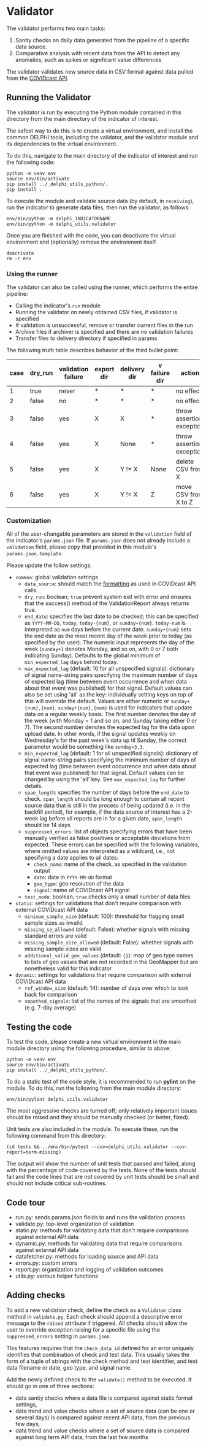 # Validator

The validator performs two main tasks:
1) Sanity checks on daily data generated from the pipeline of a specific data
   source.
2) Comparative analysis with recent data from the API
   to detect any anomalies, such as spikes or significant value differences

The validator validates new source data in CSV format against data pulled from the [COVIDcast API](https://cmu-delphi.github.io/delphi-epidata/api/covidcast.html).


## Running the Validator

The validator is run by executing the Python module contained in this
directory from the main directory of the indicator of interest.

The safest way to do this is to create a virtual environment,
and install the common DELPHI tools, including the validator, and the
validator module and its dependencies to the virtual environment.

To do this, navigate to the main directory of the indicator of interest and run the following code:

```
python -m venv env
source env/bin/activate
pip install ../_delphi_utils_python/.
pip install .
```

To execute the module and validate source data (by default, in `receiving`), run the indicator to generate data files, then run
the validator, as follows:

```
env/bin/python -m delphi_INDICATORNAME
env/bin/python -m delphi_utils.validator
```

Once you are finished with the code, you can deactivate the virtual environment
and (optionally) remove the environment itself.

```
deactivate
rm -r env
```

### Using the runner

The validator can also be called using the runner, which performs the entire pipeline:

* Calling the indicator's `run` module
* Running the validator on newly obtained CSV files, if validator is specified
* If validation is unsuccessful, remove or transfer current files in the run
* Archive files if archiver is specified and there are no validation failures
* Transfer files to delivery directory if specified in params

The following truth table describes behavior of the third bullet point:

| case | dry_run | validation failure | export dir | delivery dir | v failure dir | action |
| - | - | - | - | - | - | - |
| 1 | true | never | * | * | * | no effect |
| 2 | false | no | * | * | * | no effect |
| 3 | false | yes | X | X | * | throw assertion exception |
| 4 | false | yes | X | None | * | throw assertion exception |
| 5 | false | yes | X | Y != X | None | delete CSV from X |
| 6 | false | yes | X | Y != X | Z | move CSV from X to Z |

### Customization

All of the user-changable parameters are stored in the `validation` field of the indicator's `params.json` file. If `params.json` does not already include a `validation` field, please copy that provided in this module's `params.json.template`.

Please update the follow settings:

* `common`: global validation settings
   * `data_source`: should match the [formatting](https://cmu-delphi.github.io/delphi-epidata/api/covidcast_signals.html) as used in COVIDcast API calls
   * `dry_run`: boolean; `true` prevent system exit with error and ensures that the success() method of the ValidationReport always returns true.
   * `end_date`: specifies the last date to be checked; this can be specified as `YYYY-MM-DD`, `today`, `today-{num}`, or `sunday+{num}`.  `today-num` is interpreted as `num` days before the current date. `sunday+{num}` sets the end date as the most recent day of the week prior to today (as specified by the user). The numeric input represents the day of the week (`sunday+1` denotes Monday, and so on, with 0 or 7 both indicating Sunday). Defaults to the global minimum of `min_expected_lag` days behind today.
   * `max_expected_lag` (default: 10 for all unspecified signals): dictionary of signal name-string pairs specifying the maximum number of days of expected lag (time between event occurrence and when data about that event was published) for that signal. Default values can also be set using 'all' as the key: individually setting keys on top of this will override the default. Values are either numeric or `sunday+{num},{num}`. `sunday+{num},{num}` is used for indicators that update data on a regular weekly basis. The first number denotes the day of the week (with Monday = 1 and so on, and Sunday taking either 0 or 7). The second number denotes the expected lag for the data upon upload date. In other words, if the signal updates weekly on Wednesday's for the past week's data up til Sunday, the correct parameter would be something like `sunday+3,3`.
   * `min_expected_lag` (default: 1 for all unspecified signals): dictionary of signal name-string pairs specifying the minimum number of days of expected lag (time between event occurrence and when data about that event was published) for that signal. Default values can be changed by using the 'all' key. See `max_expected_lag` for further details.
   * `span_length`: specifies the number of days before the `end_date` to check. `span_length` should be long enough to contain all recent source data that is still in the process of being updated (i.e. in the backfill period), for example, if the data source of interest has a 2-week lag before all reports are in for a given date, `span_length` should be 14 days
   * `suppressed_errors`: list of objects specifying errors that have been manually verified as false positives or acceptable deviations from expected.  These errors can be specified with the following variables, where omitted values are interpreted as a wildcard, i.e., not specifying a date applies to all dates:
       * `check_name`:  name of the check, as specified in the validation output
       * `date`:  date in `YYYY-MM-DD` format
       * `geo_type`:  geo resolution of the data
       * `signal`:  name of COVIDcast API signal
   * `test_mode`: boolean; `true` checks only a small number of data files
* `static`: settings for validations that don't require comparison with external COVIDcast API data
   * `minimum_sample_size` (default: 100): threshold for flagging small sample sizes as invalid
   * `missing_se_allowed` (default: False): whether signals with missing standard errors are valid
   * `missing_sample_size_allowed` (default: False): whether signals with missing sample sizes are valid
   * `additional_valid_geo_values` (default: `{}`): map of geo type names to lists of geo values that are not recorded in the GeoMapper but are nonetheless valid for this indicator
* `dynamic`: settings for validations that require comparison with external COVIDcast API data
   * `ref_window_size` (default: 14): number of days over which to look back for comparison 
   * `smoothed_signals`: list of the names of the signals that are smoothed (e.g. 7-day average)


## Testing the code

To test the code, please create a new virtual environment in the main module directory using the following procedure, similar to above:

```
python -m venv env
source env/bin/activate
pip install ../_delphi_utils_python/.
```

To do a static test of the code style, it is recommended to run **pylint** on
the module. To do this, run the following from the main module directory:

```
env/bin/pylint delphi_utils.validator
```

The most aggressive checks are turned off; only relatively important issues
should be raised and they should be manually checked (or better, fixed).

Unit tests are also included in the module. To execute these, run the following command from this directory:

```
(cd tests && ../env/bin/pytest --cov=delphi_utils.validator --cov-report=term-missing)
```

The output will show the number of unit tests that passed and failed, along with the percentage of code covered by the tests. None of the tests should fail and the code lines that are not covered by unit tests should be small and should not include critical sub-routines.


## Code tour

* run.py: sends params.json fields to and runs the validation process
* validate.py: top-level organization of validation
* static.py: methods for validating data that don't require comparisons against external API data
* dynamic.py: methods for validating data that require comparisons against external API data
* datafetcher.py: methods for loading source and API data
* errors.py: custom errors
* report.py: organization and logging of validation outcomes
* utils.py: various helper functions


## Adding checks

To add a new validation check, define the check as a `Validator` class method in `validate.py`. Each check should append a descriptive error message to the `raised` attribute if triggered. All checks should allow the user to override exception raising for a specific file using the `suppressed_errors` setting in `params.json`.

This features requires that the `check_data_id` defined for an error uniquely identifies that combination of check and test data. This usually takes the form of a tuple of strings with the check method and test identifier, and test data filename or date, geo type, and signal name.

Add the newly defined check to the `validate()` method to be executed. It should go in one of three sections:

* data sanity checks where a data file is compared against static format settings,
* data trend and value checks where a set of source data (can be one or several days) is compared against recent API data, from the previous few days,
* data trend and value checks where a set of source data is compared against long term API data, from the last few months
